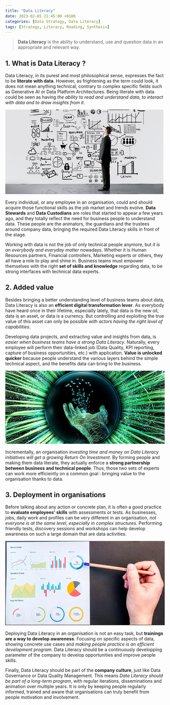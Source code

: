 ```yaml
---
title: "Data Literacy"
date: 2023-02-05 21:45:00 +0100
categories: [Data Strategy, Data Literacy]
tags: [Strategy, Literacy, Reading, Synthesis]
---
```


> **Data Literacy** is the ability to understand, use and question data in an appropriate and relevant way.

## 1. What is Data Literacy ?

Data Literacy, in its purest and most philosophical sense, expresses the fact to be **literate with data**.
However, as frightening as the term could look, it does not mean anything technical, contrary to complex specific fields such as Generative AI or Data Platform Architectures.
Being literate with data could be seen as having *the ability to read and understand data, to interact with data and to draw insights from it*.

![Data Information Literacy](assets/2023-02-05-Data-literacy/data-information-literacy.jpg)

Every individual, or any employee in an organisation, could and should acquire those functional skills as the job market and trends evolve.
**Data Stewards** and **Data Custodians** are roles that started to appear a few years ago, and they totally reflect the need for business people to understand data.
These people are the animators, the guardians and the trustees around company data, bringing the required Data Literacy skills in front of the stage.

Working with data is not the job of only technical people anymore, but *it is an everybody and everyday matter* nowadays.
Whether it is Human Resources partners, Financial controllers, Marketing experts or others, they all have a role to play and shine in.
Business teams must empower themselves with the right **set of skills and knowledge** regarding data, to be strong interfaces with technical data experts.

## 2. Added value

Besides bringing a better understanding level of business teams about data, Data Literacy is also an **efficient digital transformation lever**.
As everybody have heard once in their lifetime, especially lately, that data is the new oil, data is an asset, or data is a currency.
But controlling and exploiting the true value of this asset can only be possible *with actors having the right level of capabilities*.

Developing data projects, and extracting value and insights from data, is *easier when business teams have a strong Data Literacy*.
Naturally, every employee will perform their data-linked job (Data Quality, KPI reporting, capture of business opportunities, etc.) with application.
**Value is unlocked quicker** because people understand the various layers behind the simple technical aspect, and the benefits data can bring to the business.

![Digital Transformation Value](assets/2023-02-05-Data-literacy/digital-transformation-value.png)

Incrementally, an organisation *investing time and money on Data Literacy initiatives will get a growing Return On Investment*.
By forming people and making them data literate, they actually enforce a **strong partnership between business and technical people**.
Thus, those two sets of experts can work more efficiently on a common goal : bringing value to the organisation thanks to data.

## 3. Deployment in organisations

Before talking about any action or concrete plan, it is often a good practice to **evaluate employees' skills** with assessments or tests.
As businesses, jobs, daily work and profiles can be very different in an organisation, *not everyone is at the same level, especially in complex structures*.
Performing friendly tests, discovery sessions and workshops can help develop awareness on such a large domain that are data activities.

![Company Data Culture](assets/2023-02-05-Data-literacy/company-data-culture.png)

Deploying Data Literacy in an organisation is not an easy task, but **trainings are a way to develop awareness**.
Focusing on specific aspects of data, showing concrete use cases and *making people practice is an efficient development program*.
Data Literacy should be a continuously developping parameter of the company to develop opportunities and improve people skills.

Finally, Data Literacy should be part of the **company culture**, just like Data Governance or Data Quality Management.
This means *Data Literacy should be part of a long-term program*, with regular iterations, disseminations and animation over multiple years.
It is only by keeping people regularly informed, trained and aware that organisations can truly benefit from people motivation and involvement.
